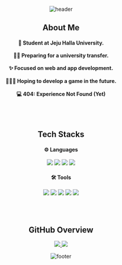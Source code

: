 <div align=center>
  
  <!--Header-->
  ![header](https://capsule-render.vercel.app/api?section=header&type=waving&color=gradient&customColorList=14,15,18&height=350&text=Hi%20I'm%20HYE%20WON&fontAlignY=45&desc=🎓%20AI%20Major%20|%20😼%20Student%20|%20🔥%20Still%20Debugging%20Myself%20IRL)
  
</div>

<div align=center>
  
  <h2>About Me</h2>
  
  <h4>
    🏫 Student at Jeju Halla University.
  </br></br>
    ✍🏻 Preparing for a university transfer.
  </br></br>
    ✨ Focused on web and app development.
  </br></br>
    👩🏻‍💻 Hoping to develop a game in the future.
  </br></br>
    💻 404: Experience Not Found (Yet)
  </h4>
  
</div>

</br></br>

<div align=center>
  
  <h2>Tech Stacks</h2>
  
  <h4>⚙️ Languages</h4>
  <!--Python-->
  <img src="https://img.shields.io/badge/Python-3776AB?style=flat&logo=Python&logoColor=white"/>
  <!--C-->
  <img src="https://img.shields.io/badge/C-A8B9CC?style=flat&logo=C&logoColor=white"/>
  <!--HTML5-->
  <img src="https://img.shields.io/badge/HTML5-E34F26?style=flat&logo=HTML5&logoColor=white"/>   
  <!--JavaScript-->
  <img src="https://img.shields.io/badge/JavaScript-F7DF1E?style=flat&logo=JavaScript&logoColor=white"/>
  
  <h4>🛠️ Tools</h4>
  <!--Visual Studio Code-->
  <img src="https://img.shields.io/badge/Visual Studio Code-007ACC?style=flat&logo=VisualStudioCode&logoColor=white">
  <!--Notion-->
  <img src="https://img.shields.io/badge/Notion-000000?style=flat&logo=Notion&logoColor=white">
  <!--Figma-->
  <img src="https://img.shields.io/badge/Figma-F24E1E?style=flat&logo=Figma&logoColor=white">
  <!--GitHub-->
  <img src="https://img.shields.io/badge/GitHub-181717?style=flat&logo=GitHub&logoColor=white">
  <!--Git-->
  <img src="https://img.shields.io/badge/Git-F05032?style=flat&logo=Git&logoColor=white">
  
</div>

</br></br>

<div align="center">

  <h2>GitHub Overview</h2>

  <a href="https://github.com/hye-wonn/github-readme-stats">
  <img src="https://github-readme-stats.vercel.app/api/top-langs/?username=hye-wonn&layout=donut" />
  </a>
  
  <a href="https://github.com/hye-wonn/github-readme-stats">
  <img src="https://github-readme-stats.vercel.app/api?username=hye-wonn&show_icons=true&theme=dracula" />
  </a>
  
</div>

<div align="center">

  <!--Footer-->
  ![footer](https://capsule-render.vercel.app/api?section=footer&type=waving&color=gradient&customColorList=14,15,18)
  
</div>

<!--
**hye-wonn/hye-wonn** is a ✨ _special_ ✨ repository because its `README.md` (this file) appears on your GitHub profile.

Here are some ideas to get you started:

- 🔭 I’m currently working on ...
- 🌱 I’m currently learning ...
- 👯 I’m looking to collaborate on ...
- 🤔 I’m looking for help with ...
- 💬 Ask me about ...
- 📫 How to reach me: ...
- 😄 Pronouns: ...
- ⚡ Fun fact: ...
-->
